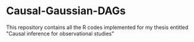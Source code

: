 # Causal-Gaussian-DAGs
This repository contains all the R codes implemented for my thesis entitled "Causal inference for observational studies"
